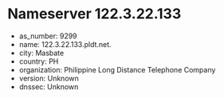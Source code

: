 # Nameserver 122.3.22.133

* as_number: 9299
* name: 122.3.22.133.pldt.net.
* city: Masbate
* country: PH
* organization: Philippine Long Distance Telephone Company
* version: Unknown
* dnssec: Unknown
